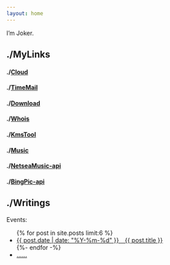 ```yaml
---
layout: home
---
```


I’m Joker.


./MyLinks
----------

#### ./[Cloud][1]

#### ./[TimeMail][2]

#### ./[Download][3]

#### ./[Whois][4]

#### ./[KmsTool][5]

#### ./[Music][6]

#### ./[NetseaMusic-api][7]

#### ./[BingPic-api][8]


./Writings
----------

Events:

<ul>
  {% for post in site.posts limit:6 %}
    <li class="alink">
      <a href="{{ post.url }}" class="red-link">
        {{ post.date | date: "%Y-%m-%d" }}&emsp;{{ post.title }}
      </a>
    </li>
  {%- endfor -%}
  <li class="alink"><a href="./blog/" class="red-link">&hellip;&hellip;</a></li>
</ul>




[1]: https://cloud.joker.cc
[2]: http://timemail.joker.cc
[3]: https://down.joker.cc
[4]: http://222.ee
[5]: https://kmstool.vercel.app
[6]: https://music.joker.cc
[7]: https://api.jokerx.vercel.app
[8]: https://bing.jokerx.vercel.app
